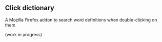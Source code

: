 ## Click dictionary

A Mozilla Firefox addon to search word definitions when double-clicking on them.

(work in progress)